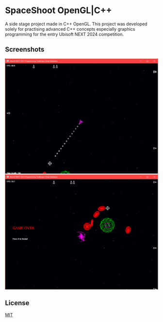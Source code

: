 # SpaceShoot OpenGL|C++
A side stage project made in C++ OpenGL. This project was developed solely for practising advanced C++ concepts especially graphics programming for the entry Ubisoft NEXT 2024 competition.

## Screenshots
<img src="1.png" width="750">
<img src="2.png" width="750">

## License
[MIT](https://choosealicense.com/licenses/mit/)
